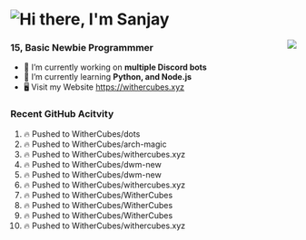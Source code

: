 <h1 align="left">
  <img src="https://raw.githubusercontent.com/WitherCubes/WitherCubes/master/header.svg" alt="Hi there, I'm Sanjay" />
</h1>

<a href="https://discord.com/users/745631160809422959">
  <img src="https://lanyard-profile-readme.vercel.app/api/745631160809422959?bg=23283d&borderRadius=15px" align="right" />
</a>

### 15, Basic Newbie Programmmer

- 🔭 I’m currently working on **multiple Discord bots**
- 🌱 I’m currently learning **Python, and Node.js**
- 🖥️ Visit my Website https://withercubes.xyz


### Recent GitHub Acitvity
<!--START_SECTION:activity-->
1. 🔥 Pushed to WitherCubes/dots
2. 🔥 Pushed to WitherCubes/arch-magic
3. 🔥 Pushed to WitherCubes/withercubes.xyz
4. 🔥 Pushed to WitherCubes/dwm-new
5. 🔥 Pushed to WitherCubes/dwm-new
6. 🔥 Pushed to WitherCubes/withercubes.xyz
7. 🔥 Pushed to WitherCubes/WitherCubes
8. 🔥 Pushed to WitherCubes/WitherCubes
9. 🔥 Pushed to WitherCubes/WitherCubes
10. 🔥 Pushed to WitherCubes/withercubes.xyz
<!--END_SECTION:activity-->
